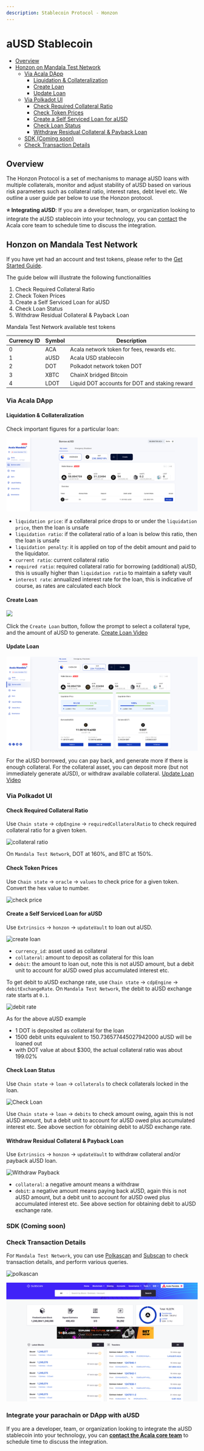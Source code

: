```yaml
---
description: Stablecoin Protocol - Honzon
---
```


# aUSD Stablecoin

* [Overview](https://wiki.acala.network/learn/basics/honzon-stablecoin#overview)
* [Honzon on Mandala Test Network](https://wiki.acala.network/learn/basics/honzon-stablecoin#honzon-on-mandala-test-network)
  * [Via Acala DApp](https://wiki.acala.network/learn/basics/honzon-stablecoin#via-acala-dapp)
    * [Liquidation & Collateralization](https://wiki.acala.network/learn/basics/honzon-stablecoin#liquidation-and-collateralization)
    * [Create Loan](https://wiki.acala.network/learn/basics/honzon-stablecoin#create-loan)
    * [Update Loan](https://wiki.acala.network/learn/basics/honzon-stablecoin#update-loan)
  * [Via Polkadot UI](https://wiki.acala.network/learn/basics/honzon-stablecoin#via-polkadot-ui)
    * [Check Required Collateral Ratio](https://wiki.acala.network/learn/basics/honzon-stablecoin#check-required-collateral-ratio)
    * [Check Token Prices](https://wiki.acala.network/learn/basics/honzon-stablecoin#check-token-prices)
    * [Create a Self Serviced Loan for aUSD](https://wiki.acala.network/learn/basics/honzon-stablecoin#create-a-self-serviced-loan-for-ausd)
    * [Check Loan Status](https://wiki.acala.network/learn/basics/honzon-stablecoin#check-loan-status)
    * [Withdraw Residual Collateral & Payback Loan](https://wiki.acala.network/learn/basics/honzon-stablecoin#withdraw-residual-collateral-and-payback-loan)
  * [SDK (Coming soon)](https://wiki.acala.network/learn/basics/honzon-stablecoin#sdk-coming-soon)
  * [Check Transaction Details](https://wiki.acala.network/learn/basics/honzon-stablecoin#check-transaction-details)

## Overview

The Honzon Protocol is a set of mechanisms to manage aUSD loans with multiple collaterals, monitor and adjust stability of aUSD based on various risk parameters such as collateral ratio, interest rates, debt level etc. We outline a user guide per below to use the Honzon protocol.

**⭐️ Integrating aUSD**: If you are a developer, team, or organization looking to integrate the aUSD stablecoin into your technology, you can [contact](https://aca.la/build-with-Acala) the Acala core team to schedule time to discuss the integration.

## Honzon on Mandala Test Network

If you have yet had an account and test tokens, please refer to the [Get Started Guide](https://wiki.acala.network/learn/get-started).

The guide below will illustrate the following functionalities

1. Check Required Collateral Ratio
2. Check Token Prices
3. Create a Self Serviced Loan for aUSD
4. Check Loan Status
5. Withdraw Residual Collateral & Payback Loan

Mandala Test Network available test tokens

| Currency ID | Symbol | Description                                    |
| ----------- | ------ | ---------------------------------------------- |
| 0           | ACA    | Acala network token for fees, rewards etc.     |
| 1           | aUSD   | Acala USD stablecoin                           |
| 2           | DOT    | Polkadot network token DOT                     |
| 3           | XBTC   | ChainX bridged Bitcoin                         |
| 4           | LDOT   | Liquid DOT accounts for DOT and staking reward |

### Via Acala DApp

#### Liquidation & Collateralization

Check important figures for a particular loan:

![](../../.gitbook/assets/overview.png)

* `liquidation price`: if a collateral price drops to or under the `liquidation price`, then the loan is unsafe
* `liquidation ratio`: if the collateral ratio of a loan is below this ratio, then the loan is unsafe
* `liquidation penalty`: it is applied on top of the debit amount and paid to the liquidator.
* `current ratio`: current collateral ratio
* `required ratio`: required collateral ratio for borrowing (additional) aUSD, this is usually higher than `liquidation ratio` to maintain a safety vault
* `interest rate`: annualized interest rate for the loan, this is indicative of course, as rates are calculated each block

#### Create Loan

![](../../.gitbook/assets/create\_loan.png)

Click the `Create Loan` button, follow the prompt to select a collateral type, and the amount of aUSD to generate. [Create Loan Video](http://www.youtube.com/watch?v=CjwJgm\_yz-I)

#### Update Loan

![](../../.gitbook/assets/screen-shot-2020-12-16-at-11.35.42-am.png)

For the aUSD borrowed, you can pay back, and generate more if there is enough collateral. For the collateral asset, you can deposit more (but not immediately generate aUSD), or withdraw available collateral. [Update Loan Video](http://www.youtube.com/watch?v=iEWlY5Kosp8)

### Via Polkadot UI

#### Check Required Collateral Ratio

Use `Chain state` -> `cdpEngine` -> `requiredCollateralRatio` to check required collateral ratio for a given token.

![collateral ratio](../../.gitbook/assets/honzon\_checkratio.png)

On `Mandala Test Network`, DOT at 160%, and BTC at 150%.

#### Check Token Prices

Use `Chain state` -> `oracle` -> `values` to check price for a given token. Convert the hex value to number.

![check price](../../.gitbook/assets/honzon\_checkprice.png)

#### Create a Self Serviced Loan for aUSD

Use `Extrinsics` -> `honzon` -> `updateVault` to loan out aUSD.

![create loan](../../.gitbook/assets/honzon\_createloan.png)

* `currency_id`: asset used as collateral
* `collateral`: amount to deposit as collateral for this loan
* `debit`: the amount to loan out, note this is not aUSD amount, but a debit unit to account for aUSD owed plus accumulated interest etc.

To get debit to aUSD exchange rate, use `Chain state` -> `cdpEngine` -> `debitExchangeRate`. On `Mandala Test Network`, the debit to aUSD exchange rate starts at `0.1`.

![debit rate](../../.gitbook/assets/honzon\_checkdebitrate.png)

As for the above aUSD example

* 1 DOT is deposited as collateral for the loan
* 1500 debit units equivalent to 150.736577445027942000 aUSD will be loaned out
* with DOT value at about $300, the actual collateral ratio was about 199.02%

#### Check Loan Status

Use `Chain state` -> `loan` -> `collaterals` to check collaterals locked in the loan.

![Check Loan](../../.gitbook/assets/honzon\_checkloan.png)

Use `Chain state` -> `loan` -> `debits` to check amount owing, again this is not aUSD amount, but a debit unit to account for aUSD owed plus accumulated interest etc. See above section for obtaining debit to aUSD exchange rate.

#### Withdraw Residual Collateral & Payback Loan

Use `Extrinsics` -> `honzon` -> `updateVault` to withdraw collateral and/or payback aUSD loan.

![Withdraw Payback](../../.gitbook/assets/honzon\_withdrawpayback.png)

* `collateral`: a negative amount means a withdraw
* `debit`: a negative amount means paying back aUSD, again this is not aUSD amount, but a debit unit to account for aUSD owed plus accumulated interest etc. See above section for obtaining debit to aUSD exchange rate.

### SDK (Coming soon)

### Check Transaction Details

For `Mandala Test Network`, you can use [Polkascan](https://polkascan.io/pre/acala-mandal) and [Subscan](https://acala-testnet.subscan.io) to check transaction details, and perform various queries.

![polkascan](../../.gitbook/assets/honzon\_polkascan.png)

![Subscan](../../.gitbook/assets/subscan.png)

### **Integrate your parachain or DApp with aUSD** <a href="#f2a5" id="f2a5"></a>

If you are a developer, team, or organization looking to integrate the aUSD stablecoin into your technology, you can [**contact the Acala core team**](https://aca.la/build-with-Acala) to schedule time to discuss the integration.
